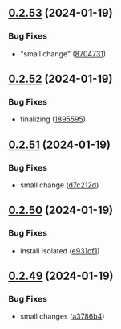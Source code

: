 ## [0.2.53](https://github.com/Energy-Control-no/fleet-flows-autoinstaller/compare/v0.2.52...v0.2.53) (2024-01-19)


### Bug Fixes

* "small change" ([8704731](https://github.com/Energy-Control-no/fleet-flows-autoinstaller/commit/870473121c72f86b538696527975e41ca427e064))



## [0.2.52](https://github.com/Energy-Control-no/fleet-flows-autoinstaller/compare/v0.2.51...v0.2.52) (2024-01-19)


### Bug Fixes

* finalizing ([1895595](https://github.com/Energy-Control-no/fleet-flows-autoinstaller/commit/1895595004fc1aa4b72b1914d2a897b68b9d518d))



## [0.2.51](https://github.com/Energy-Control-no/fleet-flows-autoinstaller/compare/v0.2.50...v0.2.51) (2024-01-19)


### Bug Fixes

* small change ([d7c212d](https://github.com/Energy-Control-no/fleet-flows-autoinstaller/commit/d7c212db226a23549d55fdc46090f85305154bc8))



## [0.2.50](https://github.com/Energy-Control-no/fleet-flows-autoinstaller/compare/v0.2.49...v0.2.50) (2024-01-19)


### Bug Fixes

* install isolated ([e931df1](https://github.com/Energy-Control-no/fleet-flows-autoinstaller/commit/e931df1beab4ff269a51662d11cb3bc2eb86f7e3))



## [0.2.49](https://github.com/Energy-Control-no/fleet-flows-autoinstaller/compare/v0.2.48...v0.2.49) (2024-01-19)


### Bug Fixes

* small changes ([a3786b4](https://github.com/Energy-Control-no/fleet-flows-autoinstaller/commit/a3786b4b3324c9812339c4fcb2b18cb8b51dc8d9))



